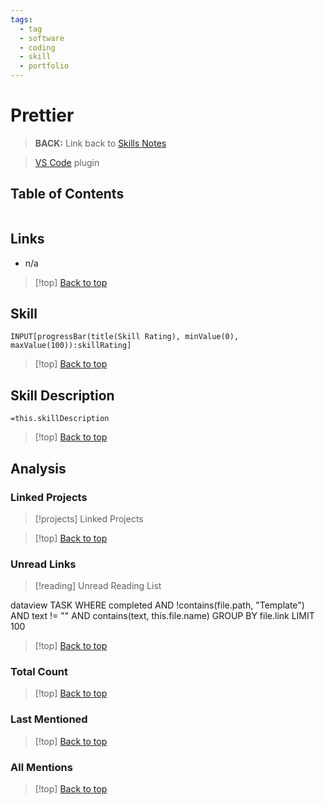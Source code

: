 ```yaml
---
tags:
  - tag
  - software
  - coding
  - skill
  - portfolio
---
```

# Prettier

> **BACK:** Link back to [Skills Notes](#skills-notes)

> [VS Code](#vs-code) plugin

## Table of Contents

```table-of-contents
```

## Links

- n/a

>[!top] [Back to top](#Table%20of%20Contents)

## Skill

```meta-bind  
INPUT[progressBar(title(Skill Rating), minValue(0), maxValue(100)):skillRating]  
```

>[!top] [Back to top](#Table%20of%20Contents)

## Skill Description

`=this.skillDescription`

>[!top] [Back to top](#Table%20of%20Contents)

## Analysis

### Linked Projects

>[!projects] Linked Projects
>
<!-- Dataview Query (hidden in production):
TABLE WITHOUT ID file.link as "Linked Project", file.mday as "Last Modified"
FROM #project 
WHERE contains(technologies, this.file.link)
SORT length(file.inlinks) DESC
>
-->


>[!top] [Back to top](#Table%20of%20Contents)

### Unread Links

>[!reading] Unread Reading List
>
<!-- Dataview Query (hidden in production):
TASK
WHERE !completed AND !contains(file.path, "Template") AND text != "" AND contains(text, this.file.name)
GROUP BY file.link
LIMIT 100

>[!top] [Back to top](#Table%20of%20Contents)

### Read Links

>[!reading] Completed Reading List
>
-->
dataview
TASK
WHERE completed AND !contains(file.path, "Template") AND text != "" AND contains(text, this.file.name)
GROUP BY file.link
LIMIT 100

>[!top] [Back to top](#Table%20of%20Contents)

### Total Count


<!-- Dataview Query (hidden in production):
TABLE WITHOUT ID length(this.file.inlinks) as "Links"
FROM [[]]
GROUP BY "Links"

-->


>[!top] [Back to top](#Table%20of%20Contents)

### Last Mentioned


<!-- Dataview Query (hidden in production):
TABLE file.mtime As ModifiedTime
FROM [[]]
SORT file.ctime DESC
LIMIT 5

-->


>[!top] [Back to top](#Table%20of%20Contents)

### All Mentions


<!-- Dataview Query (hidden in production):
TABLE file.mtime As ModifiedTime
FROM [[]]
SORT file.ctime DESC

-->


>[!top] [Back to top](#Table%20of%20Contents)
